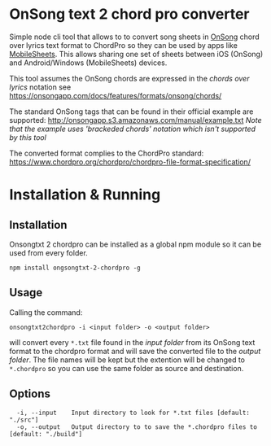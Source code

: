 # OnSong text 2 chord pro converter
Simple node cli tool that allows to to convert song sheets in [OnSong](https://onsongapp.com/) chord over lyrics text format to ChordPro so they can be used by apps like [MobileSheets](https://www.zubersoft.com/mobilesheets/).
This allows sharing one set of sheets between iOS (OnSong) and Android/Windows (MobileSheets) devices.

This tool assumes the OnSong chords are expressed in the _chords over lyrics_ notation see https://onsongapp.com/docs/features/formats/onsong/chords/

The standard OnSong tags that can be found in their official example are supported: http://onsongapp.s3.amazonaws.com/manual/example.txt _Note that the example uses 'brackeded chords' notation which isn't supported by this tool_

The converted format complies to the ChordPro standard: https://www.chordpro.org/chordpro/chordpro-file-format-specification/

# Installation & Running

## Installation
Onsongtxt 2 chordpro can be installed as a global npm module so it can be used from every folder.
```
npm install ongsongtxt-2-chordpro -g
```

## Usage
Calling the command:
```
onsongtxt2chordpro -i <input folder> -o <output folder>
```
will convert every `*.txt` file found in the _input folder_ from its OnSong text format to the chordpro format and will save the converted file to the _output folder_.
The file names will be kept but the extention will be changed to `*.chordpro` so you can use the same folder as source and destination.
## Options
```
  -i, --input    Input directory to look for *.txt files [default: "./src"]
  -o, --output   Output directory to to save the *.chordpro files to [default: "./build"]
```
 